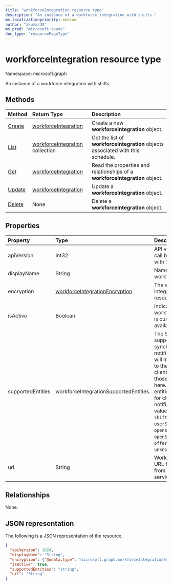 ```yaml
---
title: "workforceIntegration resource type"
description: "An instance of a workforce integration with shifts."
ms.localizationpriority: medium
author: "akumar39"
ms.prod: "microsoft-teams"
doc_type: "resourcePageType"
---
```


# workforceIntegration resource type

Namespace: microsoft.graph

An instance of a workforce integration with shifts.

## Methods

| Method       | Return Type | Description |
|:-------------|:------------|:------------|
| [Create](../api/workforceintegration-post.md) | [workforceIntegration](workforceintegration.md) | Create a new **workforceIntegration** object.|
| [List](../api/workforceintegration-list.md) | [workforceIntegration](workforceintegration.md) collection | Get the list of **workforceIntegration** objects associated with this schedule.|
| [Get](../api/workforceintegration-get.md) | [workforceIntegration](workforceintegration.md) | Read the properties and relationships of a **workforceIntegration** object. |
| [Update](../api/workforceintegration-update.md) | [workforceIntegration](workforceintegration.md) | Update a **workforceIntegration** object. |
| [Delete](../api/workforceintegration-delete.md) | None | Delete a **workforceIntegration** object. |

## Properties

| Property     | Type        | Description |
|:-------------|:------------|:------------|
|apiVersion|Int32|API version for the call back URL. Start with 1.|
|displayName|String|Name of the workforce integration.|
|encryption|[workforceIntegrationEncryption](workforceintegrationencryption.md)|The workforce integration encryption resource.|
|isActive|Boolean|Indicates whether this workforce integration is currently active and available.|
|supportedEntities|workforceIntegrationSupportedEntities | The Shifts entities supported for synchronous change notifications. Shifts will make a call back to the url provided on client changes on those entities added here. By default, no entities are supported for change notifications. Possible values are: `none`, `shift`, `swapRequest`, `userShiftPreferences`, `openshift`, `openShiftRequest`, `offerShiftRequest`, `unknownFutureValue`.|
|url|String| Workforce Integration URL for callbacks from the Shifts service.|

## Relationships

None.

## JSON representation

The following is a JSON representation of the resource.

<!-- {
  "blockType": "resource",
  "optionalProperties": [

  ],
  "@odata.type": "microsoft.graph.workforceIntegration"
}-->

```json
{
  "apiVersion": 1024,
  "displayName": "String",
  "encryption": {"@odata.type": "microsoft.graph.workforceIntegrationEncryption"},
  "isActive": true,
  "supportedEntities": "string",
  "url": "String"
}
```

<!-- uuid: 16cd6b66-4b1a-43a1-adaf-3a886856ed98
2019-02-04 14:57:30 UTC -->
<!-- {
  "type": "#page.annotation",
  "description": "workforceIntegration resource",
  "keywords": "",
  "section": "documentation",
  "tocPath": ""
}-->

